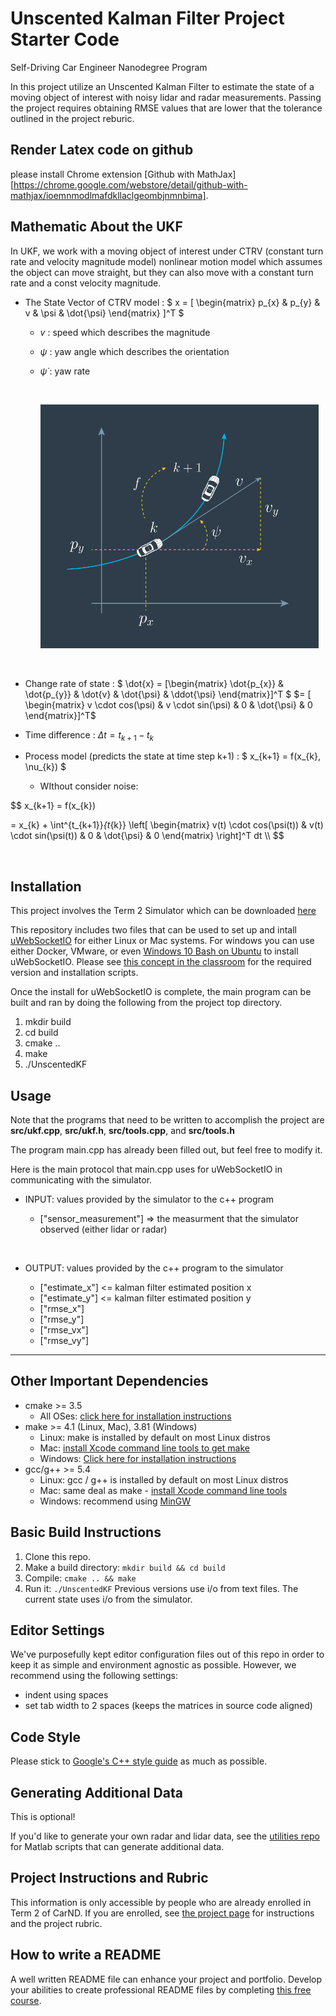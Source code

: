 # Unscented Kalman Filter Project Starter Code
Self-Driving Car Engineer Nanodegree Program

In this project utilize an Unscented Kalman Filter to estimate the state of a moving object of interest with noisy lidar and radar measurements. Passing the project requires obtaining RMSE values that are lower that the tolerance outlined in the project reburic. 



## Render Latex code on github

please install Chrome extension [Github with MathJax][https://chrome.google.com/webstore/detail/github-with-mathjax/ioemnmodlmafdkllaclgeombjnmnbima].



## Mathematic About the UKF

In UKF, we work with a moving object of interest under CTRV  (constant turn rate and velocity magnitude model) nonlinear motion model which assumes the object can move straight, but they can also move with a constant turn rate and a const velocity magnitude.

+ The State Vector of CTRV model :  $ x = [ \begin{matrix} p_{x} & p_{y} &  v &  \psi & \dot{\psi} \end{matrix} ]^T $

  + $v$ : speed which describes the magnitude

  + $\psi$ : yaw angle which describes the orientation

  + $\dot{\psi}$ : yaw rate

    ​

    ![CTRV_state_vecotr](demo/CTRV_state_vector.png)

    ​

+ Change rate of state :   $ \dot{x} = [\begin{matrix} \dot{p_{x}} & \dot{p_{y}} & \dot{v} & \dot{\psi} & \ddot{\psi}  \end{matrix}]^T $ $= [ \begin{matrix} v \cdot cos(\psi) & v \cdot sin(\psi) & 0 & \dot{\psi} & 0 \end{matrix}]^T$

+ Time difference         :   $\Delta t = t_{k+1} - t_{k}$ 

+ Process model (predicts the state at time step k+1) :   $ x_{k+1} = f(x_{k}, \nu_{k}) $

  + WIthout consider noise:


$$
  x_{k+1} = f(x_{k})

  = x_{k} + \int^{t_{k+1}}_{t_{k}} \left[ \begin{matrix} v(t) \cdot cos(\psi(t)) & v(t) \cdot sin(\psi(t)) & 0 & \dot{\psi} & 0 \end{matrix} \right]^T dt \\\\
$$

  ​



## Installation

This project involves the Term 2 Simulator which can be downloaded [here](https://github.com/udacity/self-driving-car-sim/releases)

This repository includes two files that can be used to set up and intall [uWebSocketIO](https://github.com/uWebSockets/uWebSockets) for either Linux or Mac systems. For windows you can use either Docker, VMware, or even [Windows 10 Bash on Ubuntu](https://www.howtogeek.com/249966/how-to-install-and-use-the-linux-bash-shell-on-windows-10/) to install uWebSocketIO. Please see [this concept in the classroom](https://classroom.udacity.com/nanodegrees/nd013/parts/40f38239-66b6-46ec-ae68-03afd8a601c8/modules/0949fca6-b379-42af-a919-ee50aa304e6a/lessons/f758c44c-5e40-4e01-93b5-1a82aa4e044f/concepts/16cf4a78-4fc7-49e1-8621-3450ca938b77) for the required version and installation scripts.

Once the install for uWebSocketIO is complete, the main program can be built and ran by doing the following from the project top directory.

1. mkdir build
2. cd build
3. cmake ..
4. make
5. ./UnscentedKF



## Usage

Note that the programs that need to be written to accomplish the project are **src/ukf.cpp**, **src/ukf.h**, **src/tools.cpp**, and **src/tools.h**

The program main.cpp has already been filled out, but feel free to modify it.

Here is the main protocol that main.cpp uses for uWebSocketIO in communicating with the simulator.

+ INPUT: values provided by the simulator to the c++ program

  - ["sensor_measurement"] => the measurment that the simulator observed (either lidar or radar)

    ​

+ OUTPUT: values provided by the c++ program to the simulator

  - ["estimate_x"] <= kalman filter estimated position x
  - ["estimate_y"] <= kalman filter estimated position y
  - ["rmse_x"]
  - ["rmse_y"]
  - ["rmse_vx"]
  - ["rmse_vy"]

---

## Other Important Dependencies
* cmake >= 3.5
  * All OSes: [click here for installation instructions](https://cmake.org/install/)
* make >= 4.1 (Linux, Mac), 3.81 (Windows)
  * Linux: make is installed by default on most Linux distros
  * Mac: [install Xcode command line tools to get make](https://developer.apple.com/xcode/features/)
  * Windows: [Click here for installation instructions](http://gnuwin32.sourceforge.net/packages/make.htm)
* gcc/g++ >= 5.4
  * Linux: gcc / g++ is installed by default on most Linux distros
  * Mac: same deal as make - [install Xcode command line tools](https://developer.apple.com/xcode/features/)
  * Windows: recommend using [MinGW](http://www.mingw.org/)

## Basic Build Instructions

1. Clone this repo.
2. Make a build directory: `mkdir build && cd build`
3. Compile: `cmake .. && make`
4. Run it: `./UnscentedKF` Previous versions use i/o from text files.  The current state uses i/o
  from the simulator.

## Editor Settings

We've purposefully kept editor configuration files out of this repo in order to
keep it as simple and environment agnostic as possible. However, we recommend
using the following settings:

* indent using spaces
* set tab width to 2 spaces (keeps the matrices in source code aligned)

## Code Style

Please stick to [Google's C++ style guide](https://google.github.io/styleguide/cppguide.html) as much as possible.

## Generating Additional Data

This is optional!

If you'd like to generate your own radar and lidar data, see the
[utilities repo](https://github.com/udacity/CarND-Mercedes-SF-Utilities) for
Matlab scripts that can generate additional data.

## Project Instructions and Rubric

This information is only accessible by people who are already enrolled in Term 2
of CarND. If you are enrolled, see [the project page](https://classroom.udacity.com/nanodegrees/nd013/parts/40f38239-66b6-46ec-ae68-03afd8a601c8/modules/0949fca6-b379-42af-a919-ee50aa304e6a/lessons/c3eb3583-17b2-4d83-abf7-d852ae1b9fff/concepts/f437b8b0-f2d8-43b0-9662-72ac4e4029c1)
for instructions and the project rubric.

## How to write a README
A well written README file can enhance your project and portfolio.  Develop your abilities to create professional README files by completing [this free course](https://www.udacity.com/course/writing-readmes--ud777).

